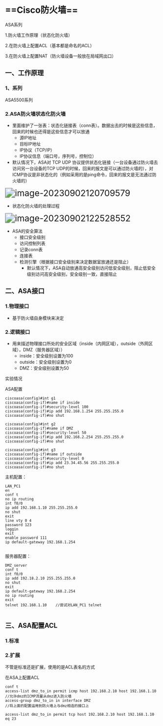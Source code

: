 # ==Cisco防火墙==

ASA系列

1.防火墙工作原理（状态化防火墙）

2.在防火墙上配置ACL（基本都是命名的ACL）

3.在防火墙上配置NAT（防火墙设备一般放在局域网出口）

## 一、工作原理

### 1、系列

ASA5500系列

### 2.ASA防火墙状态化防火墙

- 里面维护了一张表：状态化链接表（conn表）。数据出去的时候是这些信息，回来的时候也还得是这些信息才可以放通
  - 源IP地址
  - 目标IP地址
  - IP协议（TCP/IP）
  - IP协议信息（端口号，序列号，控制位）
- 默认情况下，ASA对 TCP UDP 协议提供状态化链接（一台设备通过防火墙去访问另一台设备的TCP UDP的时候，回来的报文是可以通过防火墙的），对ICMP协议是非状态化的（例如采用的是ping命令，回来的报文是无法通过防火墙的）

<img src="https://gitee.com/ymq_typroa/typroa/raw/main/image-20230902120709579.png" alt="image-20230902120709579" style="zoom:200%;" />

- 状态化防火墙的处理过程

<img src="https://gitee.com/ymq_typroa/typroa/raw/main/image-20230902122528552.png" alt="image-20230902122528552" style="zoom:200%;" />

- ASA的安全算法
  - 接口安全级别
  - 访问控制列表
  - 记录conn表
  - 连接表
  - 检测引擎（根据接口安全级别来决定数据室放通还是阻止）
    - 默认情况下，ASA自动放通高安全级别访问低安全级别，阻止低安全级别访问高安全级别，安全级别一致，直接阻止

## 二、ASA接口

### 1.物理接口

- 基于防火墙自身模块来决定

### 2.逻辑接口

- 用来描述物理接口所处的安全区域（inside（内网区域），outside（外网区域），DMZ（服务器区域））
  - inside：安全级别设置为100
  - outside：安全级别设置为0
  - DMZ：安全级别设置为50

实验情况

ASA配置

```shell
ciscoasa(config)#int g1
ciscoasa(config-if)#name if inside
ciscoasa(config-if)#security-level 100
ciscoasa(config-if)#ip add 192.168.1.254 255.255.255.0
ciscoasa(config-if)#no shut

ciscoasa(config)#int g2
ciscoasa(config-if)#name if DMZ
ciscoasa(config-if)#security-level 50
ciscoasa(config-if)#ip add 192.168.2.254 255.255.255.0
ciscoasa(config-if)#no shut

ciscoasa(config)#int g3
ciscoasa(config-if)#name if outside
ciscoasa(config-if)#security-level 0
ciscoasa(config-if)#ip add 23.34.45.56 255.255.255.0
ciscoasa(config-if)#no shut
```

主机配置：

```shell
LAN_PC1
en
conf t
no ip routing
int f0/0
ip add 192.168.1.10 255.255.255.0
no shut
exit
line vty 0 4
password 123
loggin
exit
enable password 111
ip default-gateway 192.168.1.254


```

服务器配置：

```shell
DMZ_server
conf t
int f0/0
ip add 192.18.2.10 255.255.255.0 
no shut
exit
ip default-gateway 192.168.2.254
no ip routing
exit
telnet 192.168.1.10    //尝试对LAN_PC1 telnet


```

## 三、ASA配置ACL

### 1.标准

### 2.扩展

不管是标准还是扩展，使用的是ACL表名的方式

在ASA上配置ACL

```
conf t
access-list dmz_to_in permit icmp host 192.168.2.10 host 192.168.1.10
//允许dmz的ICMP流量从dmz进入防火墙
access-group dmz_to_in in interface DMZ
//将上面的配置运用到防火墙上与dmz相连的接口上

access-list dmz_to_in permit tcp host 192.168.2.10 host 192.168.1.10 eq 23

```

